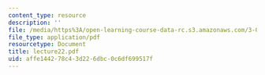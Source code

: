 ```yaml
---
content_type: resource
description: ''
file: /media/https%3A/open-learning-course-data-rc.s3.amazonaws.com/3-051j-materials-for-biomedical-applications-spring-2006/affe144278c43d226dbc0c6df699517f_lecture22.pdf
file_type: application/pdf
resourcetype: Document
title: lecture22.pdf
uid: affe1442-78c4-3d22-6dbc-0c6df699517f
---
```

